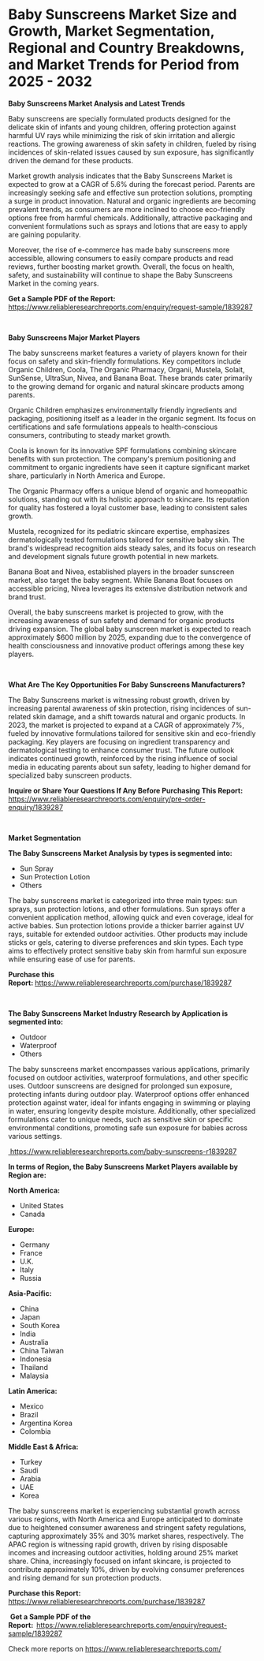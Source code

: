 <p><h1>Baby Sunscreens Market Size and Growth, Market Segmentation, Regional and Country Breakdowns, and Market Trends for Period from 2025 -  2032</h1></p><p><strong>Baby Sunscreens Market Analysis and Latest Trends</strong></p>
<p><p>Baby sunscreens are specially formulated products designed for the delicate skin of infants and young children, offering protection against harmful UV rays while minimizing the risk of skin irritation and allergic reactions. The growing awareness of skin safety in children, fueled by rising incidences of skin-related issues caused by sun exposure, has significantly driven the demand for these products.</p><p>Market growth analysis indicates that the Baby Sunscreens Market is expected to grow at a CAGR of 5.6% during the forecast period. Parents are increasingly seeking safe and effective sun protection solutions, prompting a surge in product innovation. Natural and organic ingredients are becoming prevalent trends, as consumers are more inclined to choose eco-friendly options free from harmful chemicals. Additionally, attractive packaging and convenient formulations such as sprays and lotions that are easy to apply are gaining popularity.</p><p>Moreover, the rise of e-commerce has made baby sunscreens more accessible, allowing consumers to easily compare products and read reviews, further boosting market growth. Overall, the focus on health, safety, and sustainability will continue to shape the Baby Sunscreens Market in the coming years.</p></p>
<p><strong>Get a Sample PDF of the Report:&nbsp;</strong> <a href="https://www.reliableresearchreports.com/enquiry/request-sample/1839287?utm_campaign=2185&utm_medium=2&utm_source=Github&utm_content=ia&utm_term=10022025&utm_id=baby-sunscreens">https://www.reliableresearchreports.com/enquiry/request-sample/1839287</a></p>
<p>&nbsp;</p>
<p><strong>Baby Sunscreens Major Market Players</strong></p>
<p><p>The baby sunscreens market features a variety of players known for their focus on safety and skin-friendly formulations. Key competitors include Organic Children, Coola, The Organic Pharmacy, Organii, Mustela, Solait, SunSense, UltraSun, Nivea, and Banana Boat. These brands cater primarily to the growing demand for organic and natural skincare products among parents.</p><p>Organic Children emphasizes environmentally friendly ingredients and packaging, positioning itself as a leader in the organic segment. Its focus on certifications and safe formulations appeals to health-conscious consumers, contributing to steady market growth.</p><p>Coola is known for its innovative SPF formulations combining skincare benefits with sun protection. The company's premium positioning and commitment to organic ingredients have seen it capture significant market share, particularly in North America and Europe.</p><p>The Organic Pharmacy offers a unique blend of organic and homeopathic solutions, standing out with its holistic approach to skincare. Its reputation for quality has fostered a loyal customer base, leading to consistent sales growth.</p><p>Mustela, recognized for its pediatric skincare expertise, emphasizes dermatologically tested formulations tailored for sensitive baby skin. The brand's widespread recognition aids steady sales, and its focus on research and development signals future growth potential in new markets.</p><p>Banana Boat and Nivea, established players in the broader sunscreen market, also target the baby segment. While Banana Boat focuses on accessible pricing, Nivea leverages its extensive distribution network and brand trust.</p><p>Overall, the baby sunscreens market is projected to grow, with the increasing awareness of sun safety and demand for organic products driving expansion. The global baby sunscreen market is expected to reach approximately $600 million by 2025, expanding due to the convergence of health consciousness and innovative product offerings among these key players.</p></p>
<p>&nbsp;</p>
<p><strong>What Are The Key Opportunities For Baby Sunscreens Manufacturers?</strong></p>
<p><p>The Baby Sunscreens market is witnessing robust growth, driven by increasing parental awareness of skin protection, rising incidences of sun-related skin damage, and a shift towards natural and organic products. In 2023, the market is projected to expand at a CAGR of approximately 7%, fueled by innovative formulations tailored for sensitive skin and eco-friendly packaging. Key players are focusing on ingredient transparency and dermatological testing to enhance consumer trust. The future outlook indicates continued growth, reinforced by the rising influence of social media in educating parents about sun safety, leading to higher demand for specialized baby sunscreen products.</p></p>
<p><strong>Inquire or Share Your Questions If Any Before Purchasing This Report:</strong> <a href="https://www.reliableresearchreports.com/enquiry/pre-order-enquiry/1839287?utm_campaign=2185&utm_medium=2&utm_source=Github&utm_content=ia&utm_term=10022025&utm_id=baby-sunscreens">https://www.reliableresearchreports.com/enquiry/pre-order-enquiry/1839287</a></p>
<p>&nbsp;</p>
<p><strong>Market Segmentation</strong></p>
<p><strong>The Baby Sunscreens Market Analysis by types is segmented into:</strong></p>
<p><ul><li>Sun Spray</li><li>Sun Protection Lotion</li><li>Others</li></ul></p>
<p><p>The baby sunscreens market is categorized into three main types: sun sprays, sun protection lotions, and other formulations. Sun sprays offer a convenient application method, allowing quick and even coverage, ideal for active babies. Sun protection lotions provide a thicker barrier against UV rays, suitable for extended outdoor activities. Other products may include sticks or gels, catering to diverse preferences and skin types. Each type aims to effectively protect sensitive baby skin from harmful sun exposure while ensuring ease of use for parents.</p></p>
<p><strong>Purchase this Report:&nbsp;</strong><a href="https://www.reliableresearchreports.com/purchase/1839287?utm_campaign=2185&utm_medium=2&utm_source=Github&utm_content=ia&utm_term=10022025&utm_id=baby-sunscreens">https://www.reliableresearchreports.com/purchase/1839287</a></p>
<p>&nbsp;</p>
<p><strong>The Baby Sunscreens Market Industry Research by Application is segmented into:</strong></p>
<p><ul><li>Outdoor</li><li>Waterproof</li><li>Others</li></ul></p>
<p><p>The baby sunscreens market encompasses various applications, primarily focused on outdoor activities, waterproof formulations, and other specific uses. Outdoor sunscreens are designed for prolonged sun exposure, protecting infants during outdoor play. Waterproof options offer enhanced protection against water, ideal for infants engaging in swimming or playing in water, ensuring longevity despite moisture. Additionally, other specialized formulations cater to unique needs, such as sensitive skin or specific environmental conditions, promoting safe sun exposure for babies across various settings.</p></p>
<p><a href="https://www.reliableresearchreports.com/baby-sunscreens-r1839287?utm_campaign=2185&utm_medium=2&utm_source=Github&utm_content=ia&utm_term=10022025&utm_id=baby-sunscreens">&nbsp;https://www.reliableresearchreports.com/baby-sunscreens-r1839287</a></p>
<p><strong>In terms of Region, the Baby Sunscreens Market Players available by Region are:</strong></p>
<p>
    <p> <strong> North America: </strong>
        <ul>
            <li>United States</li>
            <li>Canada</li>
        </ul>
        </p> 
    <p> <strong> Europe: </strong>
        <ul>
            <li>Germany</li>
            <li>France</li>
            <li>U.K.</li>
            <li>Italy</li>
            <li>Russia</li>
        </ul>
        </p> 
    <p> <strong> Asia-Pacific: </strong>
        <ul>
            <li>China</li>
            <li>Japan</li>
            <li>South Korea</li>
            <li>India</li>
            <li>Australia</li>
            <li>China Taiwan</li>
            <li>Indonesia</li>
            <li>Thailand</li>
            <li>Malaysia</li>
        </ul>
        </p> 
    <p> <strong> Latin America: </strong>
        <ul>
            <li>Mexico</li>
            <li>Brazil</li>
            <li>Argentina Korea</li>
            <li>Colombia</li>
        </ul>
        </p> 
    <p> <strong> Middle East & Africa: </strong>
        <ul>
            <li>Turkey</li>
            <li>Saudi</li>
            <li>Arabia</li>
            <li>UAE</li>
            <li>Korea</li>
        </ul>
    </p>
    </p>
<p><p>The baby sunscreens market is experiencing substantial growth across various regions, with North America and Europe anticipated to dominate due to heightened consumer awareness and stringent safety regulations, capturing approximately 35% and 30% market shares, respectively. The APAC region is witnessing rapid growth, driven by rising disposable incomes and increasing outdoor activities, holding around 25% market share. China, increasingly focused on infant skincare, is projected to contribute approximately 10%, driven by evolving consumer preferences and rising demand for sun protection products.</p></p>
<p><strong>Purchase this Report: </strong><a href="https://www.reliableresearchreports.com/purchase/1839287?utm_campaign=2185&utm_medium=2&utm_source=Github&utm_content=ia&utm_term=10022025&utm_id=baby-sunscreens">https://www.reliableresearchreports.com/purchase/1839287</a></p>
<p>&nbsp;<strong>Get a Sample PDF of the Report:&nbsp;&nbsp;</strong><a href="https://www.reliableresearchreports.com/enquiry/request-sample/1839287?utm_campaign=2185&utm_medium=2&utm_source=Github&utm_content=ia&utm_term=10022025&utm_id=baby-sunscreens">https://www.reliableresearchreports.com/enquiry/request-sample/1839287</a></p>
<p><strong></strong></p>
<p>Check more reports on <a href="https://www.reliableresearchreports.com/?utm_campaign=2185&utm_medium=2&utm_source=Github&utm_content=ia&utm_term=10022025&utm_id=baby-sunscreens">https://www.reliableresearchreports.com/</a></p>